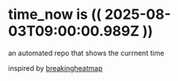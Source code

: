# time_now is (( 2025-08-03T09:00:00.989Z ))

an automated repo that shows the currnent time

inspired by [breakingheatmap](https://github.com/breakingheatmap/breakingheatmap)
